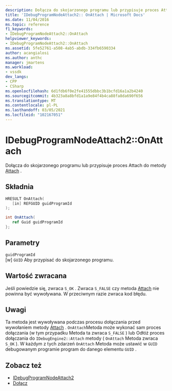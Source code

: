 ```yaml
---
description: Dołącza do skojarzonego programu lub przypisuje proces Attach do metody Attach.
title: 'IDebugProgramNodeAttach2:: OnAttach | Microsoft Docs'
ms.date: 11/04/2016
ms.topic: reference
f1_keywords:
- IDebugProgramNodeAttach2::OnAttach
helpviewer_keywords:
- IDebugProgramNodeAttach2::OnAttach
ms.assetid: 5fe52761-a508-4ab5-abdb-334fb6590334
author: acangialosi
ms.author: anthc
manager: jmartens
ms.workload:
- vssdk
dev_langs:
- CPP
- CSharp
ms.openlocfilehash: 6d1fdb6f0e2fe41555dbbc3b1bcfd16a1a2b4240
ms.sourcegitcommit: 4b323a8a8bfd1a1a9e84f4b4ca88fa8da690f656
ms.translationtype: MT
ms.contentlocale: pl-PL
ms.lasthandoff: 03/05/2021
ms.locfileid: "102167051"
---
```

# <a name="idebugprogramnodeattach2onattach"></a>IDebugProgramNodeAttach2::OnAttach
Dołącza do skojarzonego programu lub przypisuje proces Attach do metody [Attach](../../../extensibility/debugger/reference/idebugengine2-attach.md) .

## <a name="syntax"></a>Składnia

```cpp
HRESULT OnAttach(
   [in] REFGUID guidProgramId
);
```

```csharp
int OnAttach(
   ref Guid guidProgramId
};
```

## <a name="parameters"></a>Parametry
`guidProgramId`\
[w] `GUID` Aby przypisać do skojarzonego programu.

## <a name="return-value"></a>Wartość zwracana
 Jeśli powiedzie się, zwraca `S_OK` . Zwraca `S_FALSE` czy metoda [Attach](../../../extensibility/debugger/reference/idebugengine2-attach.md) nie powinna być wywoływana. W przeciwnym razie zwraca kod błędu.

## <a name="remarks"></a>Uwagi
 Ta metoda jest wywoływana podczas procesu dołączania przed wywołaniem metody [Attach](../../../extensibility/debugger/reference/idebugengine2-attach.md) . `OnAttach`Metoda może wykonać sam proces dołączania (w tym przypadku Metoda ta zwraca `S_FALSE` ) lub Odłóż proces dołączania do `IDebugEngine2::Attach` metody ( `OnAttach` Metoda zwraca `S_OK` ). W każdym z tych zdarzeń `OnAttach` Metoda może ustawić w `GUID` debugowanym programie program do danego elementu `GUID` .

## <a name="see-also"></a>Zobacz też
- [IDebugProgramNodeAttach2](../../../extensibility/debugger/reference/idebugprogramnodeattach2.md)
- [Dołącz](../../../extensibility/debugger/reference/idebugengine2-attach.md)
